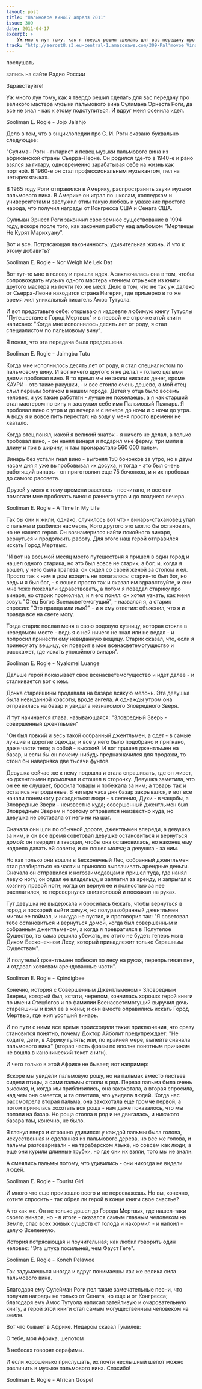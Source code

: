 ```yaml
---
layout: post
title: "Пальмовое вино17 апреля 2011"
issue: 309
date: 2011-04-17
excerpt: >
    Уж много лун тому, как я твердо решил сделать для вас передачу про великого мастера музыки пальмового вина Сулимана Эрнеста Роги, да все не знал - как к этому подступиться. И вдруг меня осенила идея.
track: "http://aerost8.s3.eu-central-1.amazonaws.com/309-Pal'movoe Vino.mp3"
---
```


послушать

запись на сайте Радио России

Здравствуйте!

Уж много лун тому, как я твердо решил сделать для вас передачу про великого мастера музыки пальмового вина Сулимана Эрнеста Роги, да все не знал - как к этому подступиться. И вдруг меня осенила идея.

Sooliman E. Rogie - Jojo Jalahjo

Дело в том, что в энциклопедии про С. И. Роги сказано буквально следующее:

"Сулиман Роги - гитарист и певец музыки пальмового вина из африканской страны Сьерра-Леоне. Он родился где-то в 1940-е и рано взялся за гитару, одновременно зарабатывая себе на жизнь как портной. В 1960-е он стал профессиональным музыкантом, пел на четырех языках.

В 1965 году Роги отправился в Америку, распространять звуки музыки пальмового вина. В Америке он играл по школам, колледжам и университетам и заслужил этим такую любовь и уважение простого народа, что получил награды от Конгресса США и Сената США.

Сулиман Эрнест Роги закончил свое земное существование в 1994 году, вскоре после того, как закончил работу над альбомом "Мертвецы Не Курят Марихуану".

Вот и все. Потрясающая лаконичность; удивительная жизнь. И что к этому добавить?

Sooliman E. Rogie - Nor Weigh Me Lek Dat

Вот тут-то мне в голову и пришла идея. А заключалась она в том, чтобы сопровождать музыку одного мастера чтением отрывков из книги другого мастера из почти тех же мест. Дело в том, что не так уж далеко от Сьерра-Леоне находится страна Нигерия, где примерно в то же время жил уникальный писатель Амос Тутуола.

И вот представьте себе: открываю я издревле любимую книгу Тутуолы "Путешествие в Город Мертвых" и в первой же строчке этой книги написано: "Когда мне исполнилось десять лет от роду, я стал специалистом по пальмовому вину".

Я понял, что эта передача была предрешена.

Sooliman E. Rogie - Jaimgba Tutu

Когда мне исполнилось десять лет от роду, я стал специалистом по пальмовому вину. И вот ничего другого я не делал - только целыми днями пробовал вино. В то время мы не знали никаких денег, кроме КАУРИ - это такие ракушки, - и все стоило очень дешево, а мой отец слыл первым богачом в нашем городе. Детей у отца было восемь человек, и уж такие работяги - лучше не пожелаешь, а я как старший стал мастером по вину и заслужил себе имя Пальмовый Пьянарь. Я пробовал вино с утра и до вечера и с вечера до ночи и с ночи до утра. А воду я и вовсе пить перестал: на воду у меня просто времени не хватало.

Когда отец понял, какой я великий знаток - я ничего не делал, а только пробовал вино, - он нанял винаря и подарил мне ферму: три мили в длину и три в ширину, и там произрастало 560 000 пальм.

Винарь без устали гнал вино - выгонял 150 бочонков за утро, но к двум часам дня я уже выпробовывал их досуха, и тогда - это был очень работящий винарь - он приготовлял еще 75 бочонков, и я их пробовал до самого рассвета.

Друзей у меня к тому времени завелось - несчитано, и все они помогали мне пробовать вино: с раннего утра и до позднего вечера.

Sooliman E. Rogie - A Time In My Life

Так бы они и жили, однако, случилось вот что - винарь-стахановец упал с пальмы и разбился насмерть, Кого другого это могло бы остановить, но не нашего героя. Он вознамерился найти покойного винаря, вернуться и продолжить работу. Для этого наш герой отправился искать Город Мертвых.

"И вот на восьмой месяц моего путешествия я пришел в один город и нашел одного старика, но это был вовсе не старик, а бог, и, когда я вошел, у него была трапеза: он сидел со своей женой за столом и ел. Просто так к ним в дом входить не полагалось: старик-то был бог, но ведь и я был бог, - я вошел просто так и сказал им здравствуйте, и они мне тоже пожелали здравствовать, а потом я поведал старику про винаря, но старик промолчал, и я его понял: он хотел узнать, как меня зовут. "Отец Богов Всенасветемогущий", - назвался я, а старик спросил: "Это правда или имя?" - и я ему ответил: объяснил, что я и правда все на свете могу.

Тогда старик послал меня в свою родовую кузницу, которая стояла в неведомом месте - ведь я о ней ничего не знал или не ведал - и попросил принести ему невиданную вещицу. Старик сказал, что, если я принесу эту вещицу, он поверит в мое всенасветемогущество и расскажет, где искать упокойного винаря".

Sooliman E. Rogie - Nyalomei Luange

Дальше герой показывает свое всенасветемогущество и идет далее - и сталкивается вот с кем.

Дочка старейшины продавала на базаре всякую мелочь. Эта девушка была невиданной красоты, вроде ангела. А однажды утром она отправилась на базар и увидела незнакомого Зловредного Зверя.

И тут начинается глава, называющаяся: "Зловредный Зверь - совершенный джентльмен"

"Он был ловкий и весь такой собранный джентльмен, а одет - в самые лучшие и дорогие одежды; и все у него было подобрано и пригнано, даже части тела; а собой - высокий. И вот пришел джентльмен на базар, и если бы он почему-нибудь предназначился для продажи, то стоил бы наверняка две тысячи фунтов.

Девушка сейчас же к нему подошла и стала спрашивать, где он живет, но джентльмен промолчал и отошел в сторонку. Девушка заметила, что он ее не слушает, бросила товары и побежала за ним; а товары так и остались непроданные. В четыре часа дня базар закрывался, и вот все начали понемногу расходиться: люди - в селения, Духи - в чащобы, а Зловредные Звери - неизвестно куда; совершенный джентльмен был Зловредным Зверем и поэтому отправился неизвестно куда, но девушка не отставала от него ни на шаг.

Сначала они шли по обычной дороге, джентльмен впереди, а девушка за ним, и он все время советовал девушке остановиться и вернуться домой: он твердил и твердил, чтобы она остановилась, но наконец ему надоело давать ей советы, и он пошел молча; а девушка - за ним.

Но как только они вошли в Бесконечный Лес, собранный джентльмен стал разбираться на части и принялся выплачивать арендные деньги. Сначала он отправился к ногозаимодавцам и пришел туда, где нанял левую ногу; он отдал ее владельцу, и заплатил за аренду, и запрыгал к хозяину правой ноги; когда он вернул ее и полностью за нее расплатился, то перевернулся вниз головой и поскакал на руках.

Тут девушка не выдержала и бросилась бежать, чтобы вернуться в город и поскорей выйти замуж, но полуразобранный джентльмен мигом ее поймал, и никуда не пустил, и проговорил так: "Я советовал тебе остановиться и вернуться домой, когда был совершенным и собранным джентльменом, а когда я превратился в Полутелое Существо, ты сама решила убежать, но этого не будет: теперь мы в Диком Бесконечном Лесу, который принадлежит только Страшным Существам".

И полутелый джентльмен побежал по лесу на руках, перепрыгивая пни, и отдавал хозяевам арендованные части".

Sooliman E. Rogie - Kpindigbee

Конечно, история с Совершенным Джентльменом - Зловредным Зверем, который был, кстати, черепом, кончилась хорошо: герой книги по имени Отецбогов и по фамилии Всенасветемогущий выручил дочь старейшины и взял ее в жены; и они вместе оправились искать Город Мертвых, где жил усопший винарь.

И по пути с ними все время происходили такие приключения, что сразу становится понятно, почему Доктор Айболит предупреждает: "Не ходите, дети, в Африку гулять; или, по крайней мере, выпейте сначала пальмового вина" (вторая часть фразы по вполне понятным причинам не вошла в канонический текст книги).

И чего только в этой Африке не бывает; вот например:

Вскоре мы увидели пальмовую рощу, но на пальмах вместо листьев сидели птицы, а сами пальмы стояли в ряд. Первая пальма была очень высокая, и, когда мы приблизились, она захохотала, а вторая спросила, над чем она смеется, и та ответила, что увидела людей. Когда нас рассмотрела вторая пальма, она захохотала еще громче первой, а потом принялась хохотать вся роща - нам даже показалось, что мы попали на базар. Но роща стояла в ряд и не двигалась, и никакого базара там, конечно, не было.

Я глянул вверх и страшно удивился: у каждой пальмы была голова, искусственная и сделанная из пальмового дерева, но все же голова, и пальмы разговаривали - на тарабарском языке, но совсем как люди; а еще они курили длинные трубки, но где они их взяли, того мы не знали.

А смеялись пальмы потому, что удивились - они никогда не видели людей.

Sooliman E. Rogie - Tourist Girl

И много что еще произошло всего и не перескажешь. Но вы, конечно, хотите спросить - так обрел ли герой в конце книги свое счастье?

А то как же. Он не только дошел до Города Мертвых, где нашел-таки своего винаря, но - в итоге - оказался самым главным человеком на Земле, спас всех живых существ от голода и накормил - и напоил - целую Вселенную.

История потрясающая и поучительная; как любил говорить один человек: "Эта штука посильней, чем Фауст Гете".

Sooliman E. Rogie - Koneh Pelawoe

Так задумаешься иногда и вдруг понимаешь: как же велика сила пальмового вина.

Благодаря ему Сулейман Роги пел такие замечательные песни, что получил награды не только от Сената, но еще и от Конгресса; благодаря ему Амос Тутуола написал затейливую и очаровательную книгу, а герой этой книги стал самым могущественным человеком на земле.

Вот что бывает в Африке. Недаром сказал Гумилев:

О тебе, моя Африка, шепотом

В небесах говорят серафимы.

И если хорошенько прислушать, их почти неслышный шепот можно различить в музыке пальмового вина. Спасибо!

Sooliman E. Rogie - African Gospel
